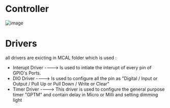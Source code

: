 # Controller
![image](https://user-images.githubusercontent.com/81301684/181343126-c2998edf-4778-4fdf-8358-7b039778dd13.png)
# Drivers
all drivers are exicting in MCAL folder which is used : </br>
 - Interupt Driver ----> Is used to intiate the interupt of every pin of GPIO's Ports.
 - DIO Driver ----> Is used to configure all the pin as "Digital / Input or Output / Pull Up or Pull Down / Write or Clear"
 - Timer Driver ----> This driver is used to configure the general purpose timer "GPTM" and contain delay in Micro or Milli and setting dimming light
